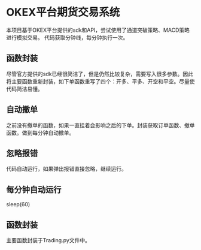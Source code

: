 # OKEX平台期货交易系统
本项目基于OKEX平台提供的sdk和API，尝试使用了通道突破策略、MACD策略进行模拟交易。
代码获取分钟线，每分钟执行一次。
## 函数封装
尽管官方提供的sdk已经很简洁了，但是仍然比较复杂，需要写入很多参数。因此将主要函数重新封装，如下单函数重写了四个：开多、平多、开空和平空。尽量使代码简洁易懂。

## 自动撤单
之前没有撤单的函数，如果一直挂着会影响之后的下单。封装获取订单函数、撤单函数。做到每分钟自动撤单。
## 忽略报错
代码自动运行，如果弹出报错直接忽略，继续运行。
## 每分钟自动运行
sleep(60)
## 函数封装
主要函数封装于Trading.py文件中。